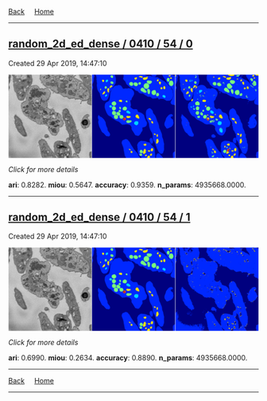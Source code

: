 
[Back](..)&nbsp;&nbsp;&nbsp;&nbsp;&nbsp;[Home](https://leapmanlab.github.io/snapshots)

---

<div class="summary"><a href="0"><h2>random_2d_ed_dense / 0410 / 54 / 0</h2></a><p>Created 29 Apr 2019, 14:47:10
</p><a href="0"><img src="0/media/summary.png" align="center"></a><p>
<i>Click for more details</i>
</p></div>

**ari**: 0.8282. **miou**: 0.5647. **accuracy**: 0.9359. **n_params**: 4935668.0000. 

---

<div class="summary"><a href="1"><h2>random_2d_ed_dense / 0410 / 54 / 1</h2></a><p>Created 29 Apr 2019, 14:47:10
</p><a href="1"><img src="1/media/summary.png" align="center"></a><p>
<i>Click for more details</i>
</p></div>

**ari**: 0.6990. **miou**: 0.2634. **accuracy**: 0.8890. **n_params**: 4935668.0000. 

---

[Back](..)&nbsp;&nbsp;&nbsp;&nbsp;&nbsp;[Home](https://leapmanlab.github.io/snapshots)

---